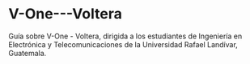# V-One---Voltera
Guía sobre V-One - Voltera, dirigida a los estudiantes de Ingeniería en Electrónica y Telecomunicaciones de la Universidad Rafael Landívar, Guatemala.
